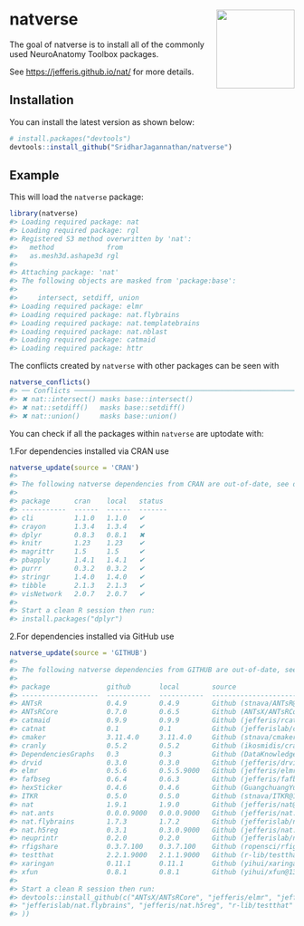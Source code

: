 
<!-- README.md is generated from README.Rmd. Please edit that file -->

# natverse <a href='https://natverse.github.io/'><img src='presentation/natverse_logo.png' align="right" height="138.5" /></a>

<!-- badges: start -->

<!-- badges: end -->

The goal of natverse is to install all of the commonly used NeuroAnatomy
Toolbox packages.

See <https://jefferis.github.io/nat/> for more details.

## Installation

You can install the latest version as shown below:

``` r
# install.packages("devtools")
devtools::install_github("SridharJagannathan/natverse")
```

## Example

This will load the `natverse` package:

``` r
library(natverse)
#> Loading required package: nat
#> Loading required package: rgl
#> Registered S3 method overwritten by 'nat':
#>   method             from
#>   as.mesh3d.ashape3d rgl
#> 
#> Attaching package: 'nat'
#> The following objects are masked from 'package:base':
#> 
#>     intersect, setdiff, union
#> Loading required package: elmr
#> Loading required package: nat.flybrains
#> Loading required package: nat.templatebrains
#> Loading required package: nat.nblast
#> Loading required package: catmaid
#> Loading required package: httr
```

The conflicts created by `natverse` with other packages can be seen with

``` r
natverse_conflicts()
#> ── Conflicts ──────────────────────────────────────────────────────────────────────── natverse_conflicts() ──
#> ✖ nat::intersect() masks base::intersect()
#> ✖ nat::setdiff()   masks base::setdiff()
#> ✖ nat::union()     masks base::union()
```

You can check if all the packages within `natverse` are uptodate with:

1.For dependencies installed via CRAN use

``` r
natverse_update(source = 'CRAN')
#> 
#> The following natverse dependencies from CRAN are out-of-date, see details below:
#> 
#> package      cran    local   status 
#> -----------  ------  ------  -------
#> cli          1.1.0   1.1.0   ✔      
#> crayon       1.3.4   1.3.4   ✔      
#> dplyr        0.8.3   0.8.1   ✖      
#> knitr        1.23    1.23    ✔      
#> magrittr     1.5     1.5     ✔      
#> pbapply      1.4.1   1.4.1   ✔      
#> purrr        0.3.2   0.3.2   ✔      
#> stringr      1.4.0   1.4.0   ✔      
#> tibble       2.1.3   2.1.3   ✔      
#> visNetwork   2.0.7   2.0.7   ✔      
#> 
#> Start a clean R session then run:
#> install.packages("dplyr")
```

2.For dependencies installed via GitHub use

``` r
natverse_update(source = 'GITHUB')
#> 
#> The following natverse dependencies from GITHUB are out-of-date, see details below:
#> 
#> package              github       local        source                                              status 
#> -------------------  -----------  -----------  --------------------------------------------------  -------
#> ANTsR                0.4.9        0.4.9        Github (stnava/ANTsR@69d65b6)                       ✔      
#> ANTsRCore            0.7.0        0.6.5        Github (ANTsX/ANTsRCore@75c61a6)                    ✖      
#> catmaid              0.9.9        0.9.9        Github (jefferis/rcatmaid@6cbc83a)                  ✔      
#> catnat               0.1          0.1          Github (jefferislab/catnat@12456e8)                 ✔      
#> cmaker               3.11.4.0     3.11.4.0     Github (stnava/cmaker@c89fe8e)                      ✔      
#> cranly               0.5.2        0.5.2        Github (ikosmidis/cranly@b34d49f)                   ✔      
#> DependenciesGraphs   0.3          0.3          Github (DataKnowledge/DependenciesGraphs@3c33e2a)   ✔      
#> drvid                0.3.0        0.3.0        Github (jefferis/drvid@cdd2a48)                     ✔      
#> elmr                 0.5.6        0.5.5.9000   Github (jefferis/elmr@e34dc5e)                      ✖      
#> fafbseg              0.6.4        0.6.3        Github (jefferis/fafbseg@1a8bcea)                   ✖      
#> hexSticker           0.4.6        0.4.6        Github (GuangchuangYu/hexSticker@f276d6d)           ✔      
#> ITKR                 0.5.0        0.5.0        Github (stnava/ITKR@1b88aa6)                        ✔      
#> nat                  1.9.1        1.9.0        Github (jefferis/nat@0dd3be6)                       ✖      
#> nat.ants             0.0.0.9000   0.0.0.9000   Github (jefferis/nat.ants@1ff3154)                  ✔      
#> nat.flybrains        1.7.3        1.7.2        Github (jefferislab/nat.flybrains@3e4c535)          ✖      
#> nat.h5reg            0.3.1        0.3.0.9000   Github (jefferis/nat.h5reg@346d7fc)                 ✖      
#> neuprintr            0.2.0        0.2.0        Github (jefferislab/neuprintr@f3e640d)              ✔      
#> rfigshare            0.3.7.100    0.3.7.100    Github (ropensci/rfigshare@3379786)                 ✔      
#> testthat             2.2.1.9000   2.1.1.9000   Github (r-lib/testthat@4a546fa)                     ✖      
#> xaringan             0.11.1       0.11.1       Github (yihui/xaringan@a302c7d)                     ✔      
#> xfun                 0.8.1        0.8.1        Github (yihui/xfun@1385b16)                         ✔      
#> 
#> Start a clean R session then run:
#> devtools::install_github(c("ANTsX/ANTsRCore", "jefferis/elmr", "jefferis/fafbseg", "jefferis/nat", 
#> "jefferislab/nat.flybrains", "jefferis/nat.h5reg", "r-lib/testthat"
#> ))
```
